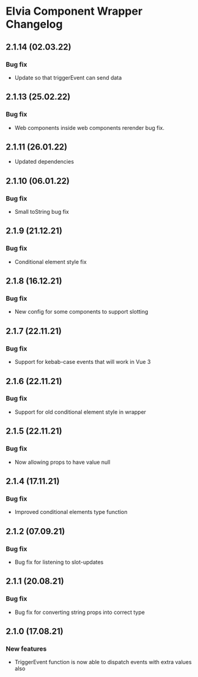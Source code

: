 # Elvia Component Wrapper Changelog

## 2.1.14 (02.03.22)

### Bug fix

- Update so that triggerEvent can send data

## 2.1.13 (25.02.22)

### Bug fix

- Web components inside web components rerender bug fix.

## 2.1.11 (26.01.22)

- Updated dependencies

## 2.1.10 (06.01.22)

### Bug fix

- Small toString bug fix

## 2.1.9 (21.12.21)

### Bug fix

- Conditional element style fix

## 2.1.8 (16.12.21)

### Bug fix

- New config for some components to support slotting

## 2.1.7 (22.11.21)

### Bug fix

- Support for kebab-case events that will work in Vue 3

## 2.1.6 (22.11.21)

### Bug fix

- Support for old conditional element style in wrapper

## 2.1.5 (22.11.21)

### Bug fix

- Now allowing props to have value null

## 2.1.4 (17.11.21)

### Bug fix

- Improved conditional elements type function

## 2.1.2 (07.09.21)

### Bug fix

- Bug fix for listening to slot-updates

## 2.1.1 (20.08.21)

### Bug fix

- Bug fix for converting string props into correct type

## 2.1.0 (17.08.21)

### New features

- TriggerEvent function is now able to dispatch events with extra values also
